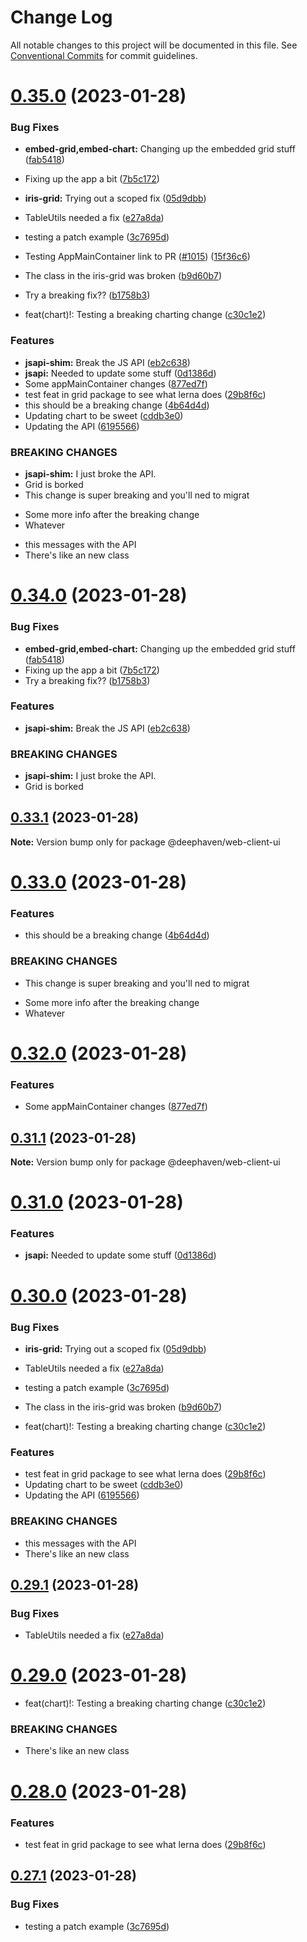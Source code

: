 # Change Log

All notable changes to this project will be documented in this file.
See [Conventional Commits](https://conventionalcommits.org) for commit guidelines.

# [0.35.0](https://github.com/deephaven/web-client-ui/compare/v0.27.0...v0.35.0) (2023-01-28)


### Bug Fixes

* **embed-grid,embed-chart:** Changing up the embedded grid stuff ([fab5418](https://github.com/deephaven/web-client-ui/commit/fab5418e533dc4674fda36265fec0a1ff1383ce8))
* Fixing up the app a bit ([7b5c172](https://github.com/deephaven/web-client-ui/commit/7b5c17294ebb1f2d71217a51a76a7f7daf086271))
* **iris-grid:** Trying out a scoped fix ([05d9dbb](https://github.com/deephaven/web-client-ui/commit/05d9dbbaec402f32f16806d734e440d92f146de0))
* TableUtils needed a fix ([e27a8da](https://github.com/deephaven/web-client-ui/commit/e27a8da62296f22872d56ac101068b73b776bee0))
* testing a patch example ([3c7695d](https://github.com/deephaven/web-client-ui/commit/3c7695d8434b5d370f4e0d6e54c6462b3d29135b))
* Testing AppMainContainer link to PR ([#1015](https://github.com/deephaven/web-client-ui/issues/1015)) ([15f36c6](https://github.com/deephaven/web-client-ui/commit/15f36c60f07a488ff72d51f27e45a3740e15784c))
* The class in the iris-grid was broken ([b9d60b7](https://github.com/deephaven/web-client-ui/commit/b9d60b7c2cfb7c215bc723124a036cbe9986e658))
* Try a breaking fix?? ([b1758b3](https://github.com/deephaven/web-client-ui/commit/b1758b3012f4f0ab6549bf165364c9e7e8dcd199))


* feat(chart)!: Testing a breaking charting change ([c30c1e2](https://github.com/deephaven/web-client-ui/commit/c30c1e25de7d81ce549ca8dcbbdc7612aca7deef))


### Features

* **jsapi-shim:** Break the JS API ([eb2c638](https://github.com/deephaven/web-client-ui/commit/eb2c6387483c986addf63c339dfcb99227df61a8))
* **jsapi:** Needed to update some stuff ([0d1386d](https://github.com/deephaven/web-client-ui/commit/0d1386d913a4b0335512d121bfe3a2314a56f15f))
* Some appMainContainer changes ([877ed7f](https://github.com/deephaven/web-client-ui/commit/877ed7fbbb8616faa3872e1c2994d57a7142b582))
* test feat in grid package to see what lerna does ([29b8f6c](https://github.com/deephaven/web-client-ui/commit/29b8f6c4e6cb4357c51ea5b61529bd56ccf482f4))
* this should be a breaking change ([4b64d4d](https://github.com/deephaven/web-client-ui/commit/4b64d4dd94227ff7653236a79c6c90fec0c68e8e))
* Updating chart to be sweet ([cddb3e0](https://github.com/deephaven/web-client-ui/commit/cddb3e0619ed855b3cf8d6ac7e4b41fa629c3c6f))
* Updating the API ([6195566](https://github.com/deephaven/web-client-ui/commit/6195566be5939790342a1b172d729df24120d2be))


### BREAKING CHANGES

* **jsapi-shim:** I just broke the API.
* Grid is borked
* This change is super breaking and you'll ned to migrat
- Some more info after the breaking change
- Whatever
* this messages with the API
* There's like an new class





# [0.34.0](https://github.com/deephaven/web-client-ui/compare/v0.33.1...v0.34.0) (2023-01-28)


### Bug Fixes

* **embed-grid,embed-chart:** Changing up the embedded grid stuff ([fab5418](https://github.com/deephaven/web-client-ui/commit/fab5418e533dc4674fda36265fec0a1ff1383ce8))
* Fixing up the app a bit ([7b5c172](https://github.com/deephaven/web-client-ui/commit/7b5c17294ebb1f2d71217a51a76a7f7daf086271))
* Try a breaking fix?? ([b1758b3](https://github.com/deephaven/web-client-ui/commit/b1758b3012f4f0ab6549bf165364c9e7e8dcd199))


### Features

* **jsapi-shim:** Break the JS API ([eb2c638](https://github.com/deephaven/web-client-ui/commit/eb2c6387483c986addf63c339dfcb99227df61a8))


### BREAKING CHANGES

* **jsapi-shim:** I just broke the API.
* Grid is borked





## [0.33.1](https://github.com/deephaven/web-client-ui/compare/v0.33.0...v0.33.1) (2023-01-28)

**Note:** Version bump only for package @deephaven/web-client-ui





# [0.33.0](https://github.com/deephaven/web-client-ui/compare/v0.32.0...v0.33.0) (2023-01-28)


### Features

* this should be a breaking change ([4b64d4d](https://github.com/deephaven/web-client-ui/commit/4b64d4dd94227ff7653236a79c6c90fec0c68e8e))


### BREAKING CHANGES

* This change is super breaking and you'll ned to migrat
- Some more info after the breaking change
- Whatever





# [0.32.0](https://github.com/deephaven/web-client-ui/compare/v0.31.1...v0.32.0) (2023-01-28)


### Features

* Some appMainContainer changes ([877ed7f](https://github.com/deephaven/web-client-ui/commit/877ed7fbbb8616faa3872e1c2994d57a7142b582))





## [0.31.1](https://github.com/deephaven/web-client-ui/compare/v0.31.0...v0.31.1) (2023-01-28)

**Note:** Version bump only for package @deephaven/web-client-ui





# [0.31.0](https://github.com/deephaven/web-client-ui/compare/v0.30.0...v0.31.0) (2023-01-28)


### Features

* **jsapi:** Needed to update some stuff ([0d1386d](https://github.com/deephaven/web-client-ui/commit/0d1386d913a4b0335512d121bfe3a2314a56f15f))





# [0.30.0](https://github.com/deephaven/web-client-ui/compare/v0.27.0...v0.30.0) (2023-01-28)


### Bug Fixes

* **iris-grid:** Trying out a scoped fix ([05d9dbb](https://github.com/deephaven/web-client-ui/commit/05d9dbbaec402f32f16806d734e440d92f146de0))
* TableUtils needed a fix ([e27a8da](https://github.com/deephaven/web-client-ui/commit/e27a8da62296f22872d56ac101068b73b776bee0))
* testing a patch example ([3c7695d](https://github.com/deephaven/web-client-ui/commit/3c7695d8434b5d370f4e0d6e54c6462b3d29135b))
* The class in the iris-grid was broken ([b9d60b7](https://github.com/deephaven/web-client-ui/commit/b9d60b7c2cfb7c215bc723124a036cbe9986e658))


* feat(chart)!: Testing a breaking charting change ([c30c1e2](https://github.com/deephaven/web-client-ui/commit/c30c1e25de7d81ce549ca8dcbbdc7612aca7deef))


### Features

* test feat in grid package to see what lerna does ([29b8f6c](https://github.com/deephaven/web-client-ui/commit/29b8f6c4e6cb4357c51ea5b61529bd56ccf482f4))
* Updating chart to be sweet ([cddb3e0](https://github.com/deephaven/web-client-ui/commit/cddb3e0619ed855b3cf8d6ac7e4b41fa629c3c6f))
* Updating the API ([6195566](https://github.com/deephaven/web-client-ui/commit/6195566be5939790342a1b172d729df24120d2be))


### BREAKING CHANGES

* this messages with the API
* There's like an new class





## [0.29.1](https://github.com/deephaven/web-client-ui/compare/v0.29.0...v0.29.1) (2023-01-28)


### Bug Fixes

* TableUtils needed a fix ([e27a8da](https://github.com/deephaven/web-client-ui/commit/e27a8da62296f22872d56ac101068b73b776bee0))





# [0.29.0](https://github.com/deephaven/web-client-ui/compare/v0.28.0...v0.29.0) (2023-01-28)


* feat(chart)!: Testing a breaking charting change ([c30c1e2](https://github.com/deephaven/web-client-ui/commit/c30c1e25de7d81ce549ca8dcbbdc7612aca7deef))


### BREAKING CHANGES

* There's like an new class





# [0.28.0](https://github.com/deephaven/web-client-ui/compare/v0.27.1...v0.28.0) (2023-01-28)


### Features

* test feat in grid package to see what lerna does ([29b8f6c](https://github.com/deephaven/web-client-ui/commit/29b8f6c4e6cb4357c51ea5b61529bd56ccf482f4))





## [0.27.1](https://github.com/deephaven/web-client-ui/compare/v0.27.0...v0.27.1) (2023-01-28)


### Bug Fixes

* testing a patch example ([3c7695d](https://github.com/deephaven/web-client-ui/commit/3c7695d8434b5d370f4e0d6e54c6462b3d29135b))
